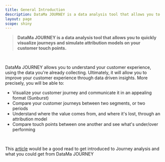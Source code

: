 ```yaml
---
title: General Introduction
description: DataMa JOURNEY is a data analysis tool that allows you to quickly visualize journeys and simulate attribution models on your customer touch points.
layout: page
scope: shiny
---
```


> **DataMa JOURNEY is a data analysis tool that allows you to quickly visualize journeys and simulate attribution models on your customer touch points.**

<br>

DataMa JOURNEY allows you to understand your customer experience, using the data you're already collecting.
Ultimately, it will allow you to improve your customer experience through data driven insights.
More precisely, you will be able to:

* Visualize your customer journey and communicate it in an appealing format (Sunburst)
* Compare your customer journeys between two segments, or two periods
* Understand where the value comes from, and where it's lost, through an attribution model
* Compare touch points between one another and see what's under/over performing

<br>

 This [article](https://datama.fr/2020/05/12/getting-value-out-of-a-sunburst/) would be a good read to get introduced to Journey analysis and what you could get from DataMa JOURNEY
